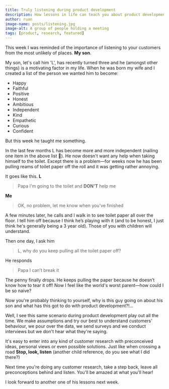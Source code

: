 ```yaml
---
title: Truly listening during product development
description: How lessons in life can teach you about product development—listening to more than you ever expected.
author: ruan
image-name: posts/listening.jpg
image-alt: A group of people holding a meeting
tags: [product, research, featured]
---
```


This week I was reminded of the importance of listening to your customers from the most unlikely of places. **My son**.

My son, let's call him 'L', has recently turned three and he (amongst other things) is a motivating factor in my life. When he was born my wife and I created a list of the person we wanted him to become:

- Happy
- Faithful
- Positive
- Honest
- Ambitious
- Independent
- Kind
- Empathetic
- Curious
- Confident

But this week he taught me something.

In the last few months L has become more and more independent (nailing one item in the above list 💪). He now doesn't want any help when taking himself to the toilet. Except there is a problem—for weeks now he has been pulling reams of toilet paper off the roll and it was getting rather annoying.

It goes like this. **L**

> Papa I'm going to the toilet and **DON'T** help me

**Me**

> OK, no problem, let me know when you've finished

A few minutes later, he calls and I walk in to see toilet paper all over the floor. I tell him off because I think he’s playing with it (and to be honest, I just think he's generally being a 3 year old). Those of you with children will understand.

Then one day, I ask him

> L, why do you keep pulling all the toilet paper off?

He responds

> Papa I can’t break it

The penny finally drops. He keeps pulling the paper because he doesn’t know how to tear it off! Now I feel like the world's worst parent—how could I be so naive?

Now you're probably thinking to yourself, why is this guy going on about his son and what has this got to do with product development?!...

Well, I see this same scenario during product development play out all the time. We make assumptions and try our best to understand customers' behaviour, we pour over the data, we send surveys and we conduct interviews but we don't hear what they're saying.

It's easy to enter into any kind of customer research with preconceived ideas, personal views or even possible solutions. Just like when crossing a road **Stop, look, listen** (another child reference, do you see what I did there?)

Next time you're doing any customer research, take a step back, leave all preconceptions behind and listen. You'll be amazed at what you'll hear!

I look forward to another one of his lessons next week.
